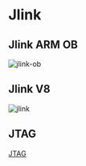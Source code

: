 # Jlink

## Jlink ARM OB

![jlink-ob](https://github.com/ErlichChen/learning-notes/blob/master/pcb/debug/jlink-ob.png)

## Jlink V8

![jlink](https://github.com/ErlichChen/learning-notes/blob/master/pcb/debug/jlink.png)

## JTAG

[JTAG](https://en.wikipedia.org/wiki/JTAG)
